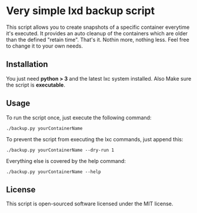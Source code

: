 # Very simple lxd backup script

This script allows you to create snapshots of a specific container everytime it's executed. 
It provides an auto cleanup of the containers which are older than the defined "retain time".
That's it. Nothin more, nothing less. Feel free to change it to your own needs.

## Installation

You just need **python > 3** and the latest lxc system installed.
Also Make sure the script is **executable**.

## Usage

To run the script once, just execute the following command: 

```shell
./backup.py yourContainerName
```

To prevent the script from executing the lxc commands, just append this: 

```shell
./backup.py yourContainerName --dry-run 1
```

Everything else is covered by the help command: 

```shell
./backup.py yourContainerName --help
```

## License
This script is open-sourced software licensed under the MIT license.
